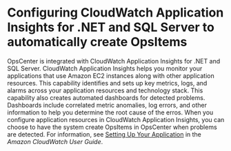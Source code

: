 # Configuring CloudWatch Application Insights for \.NET and SQL Server to automatically create OpsItems<a name="OpsCenter-getting-started-user-CloudWatch-Application-Insights"></a>

OpsCenter is integrated with CloudWatch Application Insights for \.NET and SQL Server\. CloudWatch Application Insights helps you monitor your applications that use Amazon EC2 instances along with other application resources\. This capability identifies and sets up key metrics, logs, and alarms across your application resources and technology stack\. This capability also creates automated dashboards for detected problems\. Dashboards include correlated metric anomalies, log errors, and other information to help you determine the root cause of the erros\. When you configure application resources in CloudWatch Application Insights, you can choose to have the system create OpsItems in OpsCenter when problems are detected\. For information, see [Setting Up Your Application](https://docs.aws.amazon.com/AmazonCloudWatch/latest/monitoring/appinsights-setting-up.html) in the *Amazon CloudWatch User Guide*\.